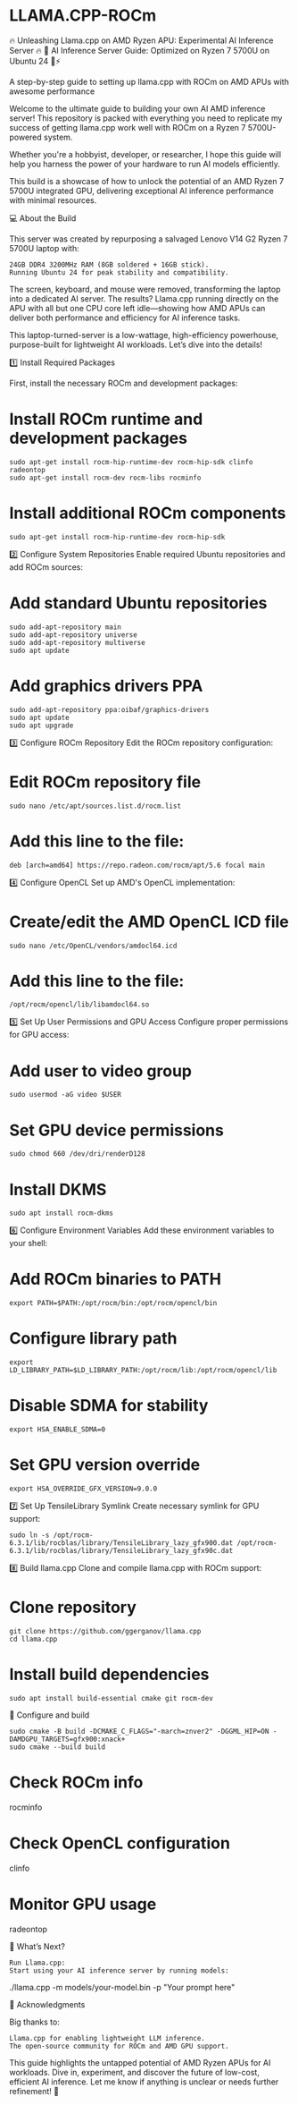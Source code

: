 # LLAMA.CPP-ROCm


🔥 Unleashing Llama.cpp on AMD Ryzen APU: Experimental AI Inference Server 🔥
🚀 AI Inference Server Guide: Optimized on Ryzen 7 5700U on Ubuntu 24 🧠⚡

A step-by-step guide to setting up llama.cpp with ROCm on AMD APUs with awesome performance

Welcome to the ultimate guide to building your own AI AMD inference server! 
This repository is packed with everything you need to replicate my success of getting llama.cpp work well with ROCm on a Ryzen 7 5700U-powered system.

Whether you're a hobbyist, developer, or researcher, I hope this guide will help you harness the power of your hardware to run AI models efficiently.

This build is a showcase of how to unlock the potential of an AMD Ryzen 7 5700U integrated GPU, delivering exceptional AI inference performance with minimal resources.

💻 About the Build

This server was created by repurposing a salvaged Lenovo V14 G2 Ryzen 7 5700U laptop with:

    24GB DDR4 3200MHz RAM (8GB soldered + 16GB stick).
    Running Ubuntu 24 for peak stability and compatibility.

The screen, keyboard, and mouse were removed, transforming the laptop into a dedicated AI server. The results? Llama.cpp running directly on the APU with all but one CPU core left idle—showing how AMD APUs can deliver both performance and efficiency for AI inference tasks.

This laptop-turned-server is a low-wattage, high-efficiency powerhouse, purpose-built for lightweight AI workloads. Let’s dive into the details!


1️⃣ Install Required Packages

First, install the necessary ROCm and development packages:

# Install ROCm runtime and development packages
    sudo apt-get install rocm-hip-runtime-dev rocm-hip-sdk clinfo radeontop
    sudo apt-get install rocm-dev rocm-libs rocminfo

# Install additional ROCm components
    sudo apt-get install rocm-hip-runtime-dev rocm-hip-sdk

2️⃣ Configure System Repositories
Enable required Ubuntu repositories and add ROCm sources:

# Add standard Ubuntu repositories
    sudo add-apt-repository main
    sudo add-apt-repository universe
    sudo add-apt-repository multiverse
    sudo apt update

# Add graphics drivers PPA
    sudo add-apt-repository ppa:oibaf/graphics-drivers
    sudo apt update
    sudo apt upgrade

3️⃣ Configure ROCm Repository
Edit the ROCm repository configuration:

# Edit ROCm repository file
    sudo nano /etc/apt/sources.list.d/rocm.list

# Add this line to the file:
    deb [arch=amd64] https://repo.radeon.com/rocm/apt/5.6 focal main

4️⃣ Configure OpenCL
Set up AMD's OpenCL implementation:

# Create/edit the AMD OpenCL ICD file
    sudo nano /etc/OpenCL/vendors/amdocl64.icd

# Add this line to the file:
    /opt/rocm/opencl/lib/libamdocl64.so

5️⃣ Set Up User Permissions and GPU Access
Configure proper permissions for GPU access:

# Add user to video group
    sudo usermod -aG video $USER

# Set GPU device permissions
    sudo chmod 660 /dev/dri/renderD128

# Install DKMS
    sudo apt install rocm-dkms

6️⃣ Configure Environment Variables
Add these environment variables to your shell:

# Add ROCm binaries to PATH
    export PATH=$PATH:/opt/rocm/bin:/opt/rocm/opencl/bin

# Configure library path
    export LD_LIBRARY_PATH=$LD_LIBRARY_PATH:/opt/rocm/lib:/opt/rocm/opencl/lib

# Disable SDMA for stability
    export HSA_ENABLE_SDMA=0

# Set GPU version override
    export HSA_OVERRIDE_GFX_VERSION=9.0.0

7️⃣ Set Up TensileLibrary Symlink
Create necessary symlink for GPU support:

    sudo ln -s /opt/rocm-6.3.1/lib/rocblas/library/TensileLibrary_lazy_gfx900.dat /opt/rocm-6.3.1/lib/rocblas/library/TensileLibrary_lazy_gfx90c.dat

8️⃣ Build llama.cpp
Clone and compile llama.cpp with ROCm support:

# Clone repository
    git clone https://github.com/ggerganov/llama.cpp
    cd llama.cpp

# Install build dependencies
    sudo apt install build-essential cmake git rocm-dev

🔮 Configure and build

    sudo cmake -B build -DCMAKE_C_FLAGS="-march=znver2" -DGGML_HIP=ON -DAMDGPU_TARGETS=gfx900:xnack+
    sudo cmake --build build

# Check ROCm info
rocminfo

# Check OpenCL configuration
clinfo

# Monitor GPU usage
radeontop


🚀 What’s Next?

    Run Llama.cpp:
    Start using your AI inference server by running models:

./llama.cpp -m models/your-model.bin -p "Your prompt here"

🙌 Acknowledgments

Big thanks to:

    Llama.cpp for enabling lightweight LLM inference.
    The open-source community for ROCm and AMD GPU support.

This guide highlights the untapped potential of AMD Ryzen APUs for AI workloads. Dive in, experiment, and discover the future of low-cost, efficient AI inference. Let me know if anything is unclear or needs further refinement! 🚀






